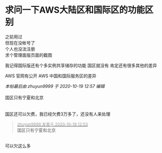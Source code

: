 # 求问一下AWS大陆区和国际区的功能区别


之前用过<br />
但现在没帐号了<br />
个人也没法注册<br />
求个管理面版页面的截图<br />


我记得国际版还有个多实例共享储存的功能 国区就没有 肯定还有很多其他的差异 

AWS 官网有公开 AWS 中国和国际服务区的差异

<i class="pstatus"> 本帖最后由 zhuyun9999 于 2020-10-19 12:57 编辑 </i><br />
<br />
国区只有宁夏和北京 <br />
<br />
<br />
国区还可以欠费，我已经欠费3万多了，还没有人来处理<br />


<div class="quote"><blockquote><font size="2"><a href="https://www.hostloc.com/forum.php?mod=redirect&amp;goto=findpost&amp;pid=9321146&amp;ptid=755948" target="_blank"><font color="#999999">zhuyun9999 发表于 2020-10-19 12:53</font></a></font><br />
国区只有宁夏和北京 </blockquote></div><br />
<img src="static/image/smiley/default/sweat.gif" smilieid="10" border="0" alt="" />可以欠这么多

